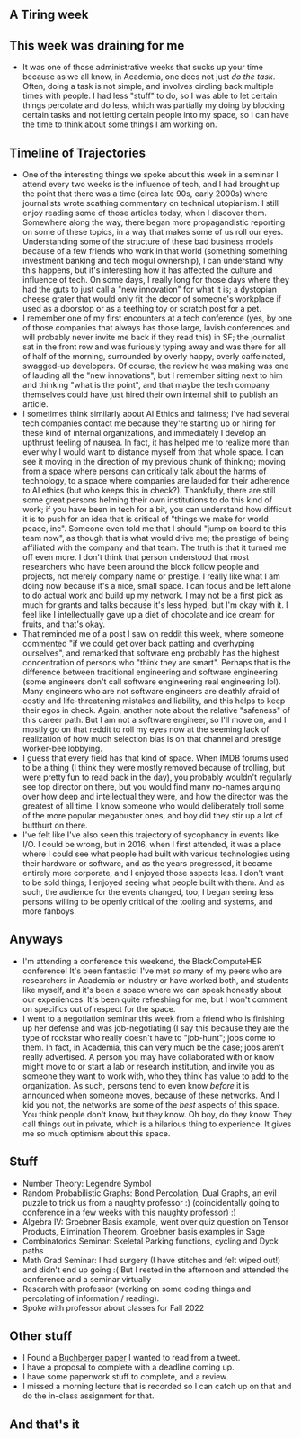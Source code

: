 ## A Tiring week

## This week was draining for me
- It was one of those administrative weeks that sucks up your time because as we all know, in Academia, one does not just *do the task*. Often,
doing a task is not simple, and involves circling back multiple times with people. I had less "stuff" to do, so I was able to let certain things
percolate and do less, which was partially my doing by blocking certain tasks and not letting certain people into my space, so I can have the time
to think about some things I am working on.

## Timeline of Trajectories
- One of the interesting things we spoke about this week in a seminar I attend every two weeks is the influence of tech, and I had brought up the
point that there was a time (circa late 90s, early 2000s) where journalists wrote scathing commentary on technical utopianism. I still enjoy reading
some of those articles today, when I discover them. Somewhere along the way, there began more propagandistic reporting on some of these topics, in
a way that makes some of us roll our eyes. Understanding some of the structure of these bad business models because of a few friends who work in that world
(something something investment banking and tech mogul ownership), I can understand why this happens,
but it's interesting how it has affected the culture and influence of tech. On some days, I really long for those days where they had the guts
to just call a "new innovation" for what it is; a dystopian cheese grater that would only fit the decor of someone's workplace if used as a doorstop
or as a teething toy or scratch post for a pet.
- I remember one of my first encounters at a tech conference (yes, by one of those companies that always has those large, lavish conferences and will probably
never invite me back if they read this) in SF; the journalist sat in the front row and was furiously typing away
and was there for all of half of the morning, surrounded by overly happy, overly caffeinated, swagged-up developers. Of course, the review he was making
was one of lauding all the "new innovations", but I remember sitting next to him and thinking "what is the point", and that maybe the tech company
themselves could have just hired their own internal shill to publish an article.
- I sometimes think similarly about AI Ethics and fairness; I've had several tech companies contact me because they're starting up or hiring for these
kind of internal organizations, and immediately I develop an upthrust feeling of nausea. In fact, it has helped me to realize more than ever why I would
want to distance myself from that whole space. I can see it moving in the direction of my previous chunk of thinking; moving from a space where persons
can critically talk about the harms of technology, to a space where companies are lauded for their adherence to AI ethics (but who keeps this in check?).
Thankfully, there are still some great persons helming their own institutions to do this kind of work; if you have been in tech for a bit, you can 
understand how difficult it is to push for an idea that is critical of "things we make for world peace, inc". Someone even told me that I should
"jump on board to this team now", as though that is what would drive me; the prestige of being affiliated with the company and that team. The truth
is that it turned me off even more. I don't think that person understood that most researchers who have been around the block follow people and projects, 
not merely company name or prestige. I really like what I am doing now because it's a nice, small space. I can focus and be left alone to do
actual work and build up my network. I may not be a first pick as much for grants and talks because it's less hyped, but I'm okay with it.
I feel like I intellectually gave up a diet of chocolate and ice cream for fruits, and that's okay.
- That reminded me of a post I saw on reddit this week, where someone commented "if we could get over back patting and overhyping ourselves", and 
remarked that software eng probably has the highest concentration of persons who "think they are smart". Perhaps that is the difference between
traditional engineering and software engineering (some engineers don't call software engineering real engineering lol). Many engineers who are not
software engineers are deathly afraid of costly and life-threatening mistakes and liability, and this helps to keep their egos in check. Again,
another note about the relative "safeness" of this career path. But I am not a software engineer, so I'll move on, and I mostly go on that reddit
to roll my eyes now at the seeming lack of realization of how much selection bias is on that channel and prestige worker-bee lobbying.
- I guess that every field has that kind of space. When IMDB forums used to be a thing (I think they were mostly removed because of trolling, but
were pretty fun to read back in the day), you probably wouldn't regularly see top director on there, but you would find many no-names arguing over
how deep and intellectual they were, and how the director was the greatest of all time. I know someone who would deliberately troll some of the more
popular megabuster ones, and boy did they stir up a lot of butthurt on there. 
- I've felt like I've also seen this trajectory of sycophancy in events like I/O. I could be wrong, but in 2016, when I first attended, it was a place where I could
see what people had built with various technologies using their hardware or software, and as the years progressed, it became entirely more corporate,
and I enjoyed those aspects less. I don't want to be sold things; I enjoyed seeing what people built with them. And as such, the audience for the events
changed, too; I began seeing less persons willing to be openly critical of the tooling and systems, and more fanboys.

## Anyways
- I'm attending a conference this weekend, the BlackComputeHER conference! It's been fantastic! I've met *so* many of my peers who are researchers in
Academia or industry or have worked both, and students like myself, and it's been a space where we can speak honestly about our experiences. It's been
quite refreshing for me, but I won't comment on specifics out of respect for the space.
- I went to a negotiation seminar this week from a friend who is finishing up her defense and was job-negotiating (I say this because they are the type
of rockstar who really doesn't have to "job-hunt"; jobs come to them. In fact, in Academia, this can very much be the case; jobs aren't really advertised.
A person you may have collaborated with or know might move to or start a lab or research institution, and invite you as someone they want to work with,
who they think has value to add to the organization. As such, persons tend to even know *before* it is announced when someone moves, because of these
networks. And I kid you not, the networks are some of the *best* aspects of this space. You think people don't know, but they know. Oh boy, do they know.
They call things out in private, which is a hilarious thing to experience. It gives me so much optimism about this space.

## Stuff
- Number Theory: Legendre Symbol
- Random Probabilistic Graphs: Bond Percolation, Dual Graphs, an evil puzzle to trick us from a naughty professor :) (coincidentally going to conference
in a few weeks with this naughty professor) :)
- Algebra IV: Groebner Basis example, went over quiz question on Tensor Products, Elimination Theorem, Groebner basis examples in Sage
- Combinatorics Seminar: Skeletal Parking functions, cycling and Dyck paths
- Math Grad Seminar: I had surgery (I have stitches and felt wiped out!) and didn't end up going :( But I rested in the afternoon and attended the conference and a seminar virtually
- Research with professor (working on some coding things and percolating of information / reading).
- Spoke with professor about classes for Fall 2022

## Other stuff
- I Found a [Buchberger paper](https://arxiv.org/pdf/2109.02806.pdf) I wanted to read from a tweet.
- I have a proposal to complete with a deadline coming up.
- I have some paperwork stuff to complete, and a review.
- I missed a morning lecture that is recorded so I can catch up on that and do the in-class assignment for that.

## And that's it
